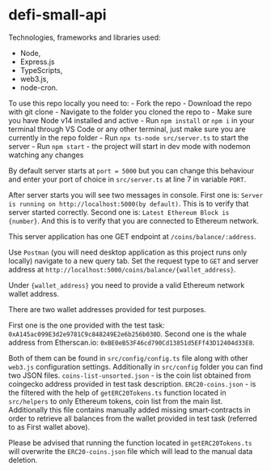 # defi-small-api

Technologies, frameworks and libraries used:
- Node,
- Express.js
- TypeScripts,
- web3.js,
- node-cron.

To use this repo locally you need to:
    - Fork the repo
    - Download the repo with git clone
    - Navigate to the folder you cloned the repo to
    - Make sure you have Node v14 installed and active
    - Run `npm install` or `npm i` in your terminal through VS Code or any other terminal, just make sure you are currently in the repo folder
    - Run `npx ts-node src/server.ts` to start the server
    - Run `npm start` - the project will start in dev mode with nodemon watching any changes

By default server starts at `port = 5000` but you can change this behaviour and enter your port of choice in `src/server.ts` at line 7 in variable `PORT`.

After server starts you will see two messages in console. First one is: `Server is running on http://localhost:5000(by default)`. This is to verify that server started correctly.
Second one is: `Latest Ethereum Block is {number}`. And this is to verify that you are connected to Ethereum network.

This server application has one GET endpoint at `/coins/balance/:address`.

Use `Postman` (you will need desktop application as this project runs only locally) navigate to a new query tab. Set the request type to `GET` and server address at `http://localhost:5000/coins/balance/{wallet_address}`.

Under `{wallet_address}` you need to provide a valid Ethereum network wallet address.

There are two wallet addresses provided for test purposes.

First one is the one provided with the test task: `0xA145ac099E3d2e9781C9c848249E2e6b256b030D`.
Second one is the whale address from Etherscan.io:
`0xBE0eB53F46cd790Cd13851d5EFf43D12404d33E8`.

Both of them can be found in `src/config/config.ts` file along with other `web3.js` configuration settings. Additionally in `src/config` folder you can find two JSON files.
`coins-list-unsorted.json` - is the coin list obtained from coingecko address provided in test task description.
`ERC20-coins.json` - is the filtered with the help of `getERC20Tokens.ts` function located in `src/helpers` to only Ethereum tokens, coin list from the main list. Additionally this file contains manually added missing smart-contracts in order to retrieve all balances from the wallet provided in test task (referred to as First wallet above).

Please be advised that running the function located in `getERC20Tokens.ts` will overwrite the `ERC20-coins.json` file which will lead to the manual data deletion.


